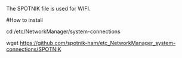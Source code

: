 The SPOTNIK file is used for WIFI.

#How to install

cd /etc/NetworkManager/system-connections

wget https://github.com/spotnik-ham/etc_NetworkManager_system-connections/SPOTNIK
